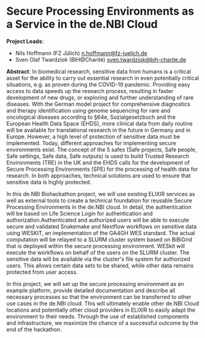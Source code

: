 # Secure Processing Environments as a Service in the de.NBI Cloud

**Project Leads**:
- Nils Hoffmann (FZ Jülich) n.hoffmann@fz-juelich.de
- Sven Olaf Twardziok (BIH@Charité) sven.twardziok@bih-charite.de

**Abstract**:
In biomedical research, sensitive data from humans is a critical asset for the ability to carry out essential research in even potentially critical situations, e.g. as proven during the COVID-19 pandemic. Providing easy access to data speeds up the research process, resulting in faster development of new drugs, or exploring and further understanding of rare diseases. With the German model project for comprehensive diagnostics and therapy identification using genome sequencing for rare and oncological diseases according to §64e, Sozialgesetzbuch and the European Health Data Space (EHDS), more clinical data from daily routine will be available for translational research in the future in Germany and in Europe. However, a high level of protection of sensitive data must be implemented. Today, different approaches for implementing secure environments exist. The concept of the 5 safes (Safe projects, Safe people, Safe settings, Safe data, Safe outputs) is used to build Trusted Research Environments (TRE) in the UK and the EHDS calls for the development of Secure Processing Environments (SPE) for the processing of health data for research. In both approaches, technical solutions are used to ensure that sensitive data is highly protected.

In this de.NBI Biohackathon project, we will use existing ELIXIR services as well as external tools to create a technical foundation for reusable Secure Processing Environments in the de.NBI cloud. In detail, the authentication will be based on Life Science Login for authentication and authorization.Authenticated and authorized users will be able to execute secure and validated Snakemake and Nextflow workflows on sensitive data using WESKIT, an implementation of the GA4GH WES standard. The actual computation will be relayed to a SLURM cluster system based on BiBiGrid that is deployed within the secure processing environment. WESkit will execute the workflows on behalf of the users on the SLURM cluster. The sensitive data will be available via the cluster's file system for authorized users. This allows certain data sets to be shared, while other data remains protected from user access.

In this project, we will set up the secure processing environment as an example platform, provide detailed documentation and describe all necessary processes so that the environment can be transferred to other use cases in the de.NBI cloud. This will ultimately enable other de.NBI Cloud locations and potentially other cloud providers in ELIXIR to easily adapt the environment to their needs. Through the use of established components and infrastructure, we maximize the chance of a successful outcome by the end of the hackathon.
